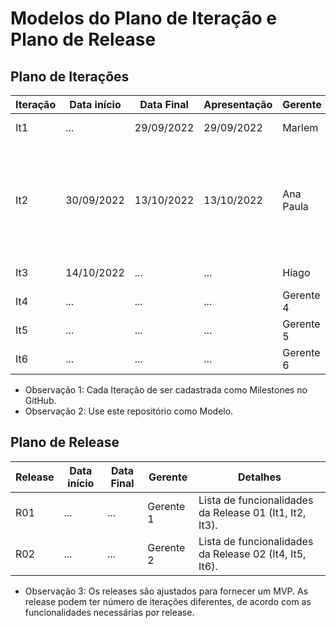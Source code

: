 # Modelos do Plano de Iteração e Plano de Release

## Plano de Iterações

Iteração | Data início | Data Final | Apresentação | Gerente   | Detalhes
-------- | ----------- | ---------- | ------------ | -------   | -------
It1      |    ...      | 29/09/2022 |  29/09/2022  | Marlem    | Lista de atividades.
It2      | 30/09/2022  | 13/10/2022 |  13/10/2022  | Ana Paula | Atualização de Documento de visão melhorando os RF's , User Stories e CRUD's
It3      | 14/10/2022  |    ...     |    ...       | Hiago     | Lista de atividades.
It4      |    ...      |    ...     |    ...       | Gerente 4 | Lista de atividades.
It5      |    ...      |    ...     |    ...       | Gerente 5 | Lista de atividades.
It6      |    ...      |    ...     |    ...       | Gerente 6 | Lista de atividades.

* Observação 1: Cada Iteração de ser cadastrada como Milestones no GitHub.
* Observação 2: Use este repositório como Modelo.

## Plano de Release

Release | Data início | Data Final | Gerente   | Detalhes
------- | ----------- | ---------- | --------- | --------
R01     |     ...     |     ...    | Gerente 1 | Lista de funcionalidades da Release 01 (It1, It2, It3).
R02     |     ...     |     ...    | Gerente 2 | Lista de funcionalidades da Release 02 (It4, It5, It6).

* Observação 3: Os releases são ajustados para fornecer um MVP. As release podem ter número de iterações diferentes, de acordo com as funcionalidades necessárias por release. 
